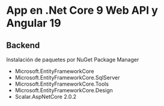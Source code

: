 # App en .Net Core 9 Web API y Angular 19

## Backend

Instalación de paquetes por NuGet Package Manager

- Microsoft.EntityFrameworkCore
- Microsoft.EntityFrameworkCore.SqlServer
- Microsoft.EntityFrameworkCore.Tools
- Microsoft.EntityFrameworkCore.Design 
- Scalar.AspNetCore 2.0.2